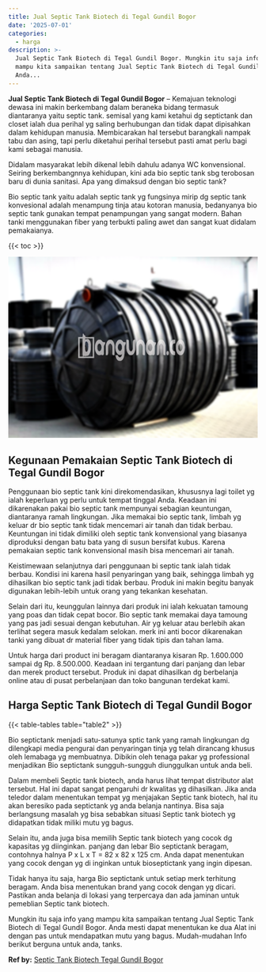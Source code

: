 ```yaml
---
title: Jual Septic Tank Biotech di Tegal Gundil Bogor
date: '2025-07-01'
categories:
  - harga
description: >-
  Jual Septic Tank Biotech di Tegal Gundil Bogor. Mungkin itu saja info yang
  mampu kita sampaikan tentang Jual Septic Tank Biotech di Tegal Gundil Bogor.
  Anda...
---
```


**Jual Septic Tank Biotech di Tegal Gundil Bogor** – Kemajuan teknologi dewasa ini makin berkembang dalam beraneka bidang termasuk diantaranya yaitu septic tank. semisal yang kami ketahui dg septictank dan closet ialah dua perihal yg saling berhubungan dan tidak dapat dipisahkan dalam kehidupan manusia. Membicarakan hal tersebut barangkali nampak tabu dan asing, tapi perlu diketahui perihal tersebut pasti amat perlu bagi kami sebagai manusia.

Didalam masyarakat lebih dikenal lebih dahulu adanya WC konvensional. Seiring berkembangnnya kehidupan, kini ada bio septic tank sbg terobosan baru di dunia sanitasi. Apa yang dimaksud dengan bio septic tank?

Bio septic tank yaitu adalah septic tank yg fungsinya mirip dg septic tank konvesional adalah menampung tinja atau kotoran manusia, bedanyanya bio septic tank gunakan tempat penampungan yang sangat modern. Bahan tanki menggunakan fiber yang terbukti paling awet dan sangat kuat didalam pemakaianya.

{{< toc >}}

![Jual Septic Tank Biotech di Tegal Gundil Bogor](/images/jual-bio-septictank-35.png)

## Kegunaan Pemakaian Septic Tank Biotech di Tegal Gundil Bogor

Penggunaan bio septic tank kini direkomendasikan, khususnya lagi toilet yg ialah keperluan yg perlu untuk tempat tinggal Anda. Keadaan ini dikarenakan pakai bio septic tank mempunyai sebagian keuntungan, diantaranya ramah lingkungan. Jika memakai bio septic tank, limbah yg keluar dr bio septic tank tidak mencemari air tanah dan tidak berbau. Keuntungan ini tidak dimiliki oleh septic tank konvensional yang biasanya diproduksi dengan batu bata yang di susun bersifat kubus. Karena pemakaian septic tank konvensional masih bisa mencemari air tanah.

Keistimewaan selanjutnya dari penggunaan bi septic tank ialah tidak berbau. Kondisi ini karena hasil penyaringan yang baik, sehingga limbah yg dihasilkan bio septic tank jadi tidak berbau. Produk ini makin begitu banyak digunakan lebih-lebih untuk orang yang tekankan kesehatan.

Selain dari itu, keunggulan lainnya dari produk ini ialah kekuatan tamoung yang poas dan tidak cepat bocor. Bio septic tank memakai daya tamoung yang pas jadi sesuai dengan kebutuhan. Air yg keluar atau berlebih akan terlihat segera masuk kedalam selokan. merk ini anti bocor dikarenakan tanki yang dibuat dr material fiber yang tidak tipis dan tahan lama.

Untuk harga dari product ini beragam diantaranya kisaran Rp. 1.600.000 sampai dg Rp. 8.500.000. Keadaan ini tergantung dari panjang dan lebar dan merek product tersebut. Produk ini dapat dihasilkan dg berbelanja online atau di pusat perbelanjaan dan toko bangunan terdekat kami.

## Harga Septic Tank Biotech di Tegal Gundil Bogor

{{< table-tables table="table2" >}}

Bio septictank menjadi satu-satunya sptic tank yang ramah lingkungan dg dilengkapi media pengurai dan penyaringan tinja yg telah dirancang khusus oleh lemabaga yg membuatnya. Dibikin oleh tenaga pakar yg professional menjadikan Bio septictank sungguh-sungguh diunggulkan untuk anda beli.

Dalam membeli Septic tank biotech, anda harus lihat tempat distributor alat tersebut. Hal ini dapat sangat pengaruhi dr kwalitas yg dihasilkan. Jika anda teledor dalam menentukan tempat yg menjajakan Septic tank biotech, hal itu akan beresiko pada septictank yg anda belanja nantinya. Bisa saja berlangsung masalah yg bisa sebabkan situasi Septic tank biotech yg didapatkan tidak miliki mutu yg bagus.

Selain itu, anda juga bisa memilih Septic tank biotech yang cocok dg kapasitas yg diinginkan. panjang dan lebar Bio septictank beragam, contohnya halnya P x L x T = 82 x 82 x 125 cm. Anda dapat menentukan yang cocok dengan yg di inginkan untuk bioseptictank yang ingin dipesan.

Tidak hanya itu saja, harga Bio septictank untuk setiap merk terhitung beragam. Anda bisa menentukan brand yang cocok dengan yg dicari. Pastikan anda belanja di lokasi yang terpercaya dan ada jaminan untuk pemeblian Septic tank biotech.

Mungkin itu saja info yang mampu kita sampaikan tentang Jual Septic Tank Biotech di Tegal Gundil Bogor. Anda mesti dapat menentukan ke dua Alat ini dengan pas untuk mendapatkan mutu yang bagus. Mudah-mudahan Info berikut berguna untuk anda, tanks.

**Ref by:** [Septic Tank Biotech Tegal Gundil Bogor](https://id.wikipedia.org/wiki/Septic)
